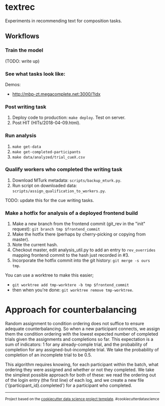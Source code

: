 textrec
==============================

Experiments in recommending text for composition tasks.

Workflows
-----

### Train the model

(TODO: write up)

### See what tasks look like:

Demos:
* http://mbp-zt.megacomplete.net:3000/?idx

### Post writing task

1. Deploy code to production: `make deploy`. Test on server.
2. Post HIT (HITs/2018-04-09.html).

### Run analysis

1. `make get-data`
2. `make get-completed-participants`
3. `make data/analyzed/trial_cueX.csv`


### Qualify workers who completed the writing task

1. Download MTurk metadata: `scripts/backup_mturk.py`.
2. Run script on downloaded data: `scripts/assign_qualification_to_workers.py`.

TODO: update this for the cue writing tasks.

### Make a hotfix for analysis of a deployed frontend build

1. Make a new branch from the frontend commit (git_rev in the "init" request):
   `git branch tmp $frontend_commit`
2. Make the hotfix there (perhaps by cherry-picking or copying from master).
3. Note the current hash.
4. Checkout master, edit analysis_util.py to add an entry to `rev_overrides`
   mapping frontend commit to the hash just recorded in #3.
5. Incorporate the hotfix commit into the git history: `git merge -s ours tmp`.

You can use a worktree to make this easier;
* `git worktree add tmp-worktere -b tmp $frontend_commit`
* then when you're done: `git worktree remove tmp-worktree`.

# Approach for counterbalancing

Random assignment to condition ordering does not suffice to ensure adequate counterbalancing. So when a new participant connects, we assign them the condition ordering with the lowest expected number of completed trials given the assignments and completions so far. This expectation is a sum of indicators: 1 for any already-comple trial, and the probability of completion for any assigned-but-incomplete trial. We take the probability of completion of an incomplete trial to be 0.5.

This algorithm requires knowing, for each participant within the batch, what ordering they were assigned and whether or not they completed. We take the simplest possible approach for both of these: we read the ordering out of the login entry (the first line) of each log, and we create a new file ('{participant_id}.completed') for a participant who completed.


--------

<p><small>Project based on the <a target="_blank" href="https://drivendata.github.io/cookiecutter-data-science/">cookiecutter data science project template</a>. #cookiecutterdatascience</small></p>
